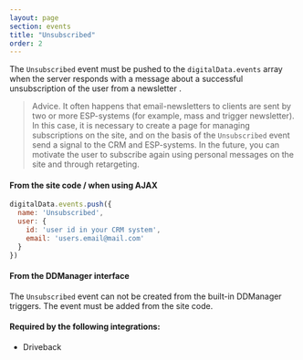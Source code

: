 ```yaml
---
layout: page
section: events
title: "Unsubscribed"
order: 2
---
```

The `Unsubscribed` event must be pushed to the `digitalData.events` array when the server responds with a message about a successful unsubscription of the user from a newsletter .

>Advice. It often happens that email-newsletters to clients are sent by two or more ESP-systems (for example, mass and trigger newsletter). In this case, it is necessary to create a page for managing subscriptions on the site, and on the basis of the `Unsubscribed` event send a signal to the CRM and ESP-systems. In the future, you can motivate the user to subscribe again using personal messages on the site and through retargeting.

#### From the site code / when using AJAX
```javascript
digitalData.events.push({
  name: 'Unsubscribed',
  user: {
    id: 'user id in your CRM system',
    email: 'users.email@mail.com'
  }
})
```


#### From the DDManager interface
The `Unsubscribed` event can not be created from the built-in DDManager triggers. The event must be added from the site code.

#### Required by the following integrations:
* Driveback